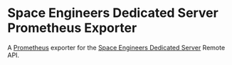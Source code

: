 # Space Engineers Dedicated Server Prometheus Exporter

A [Prometheus](https://prometheus.io) exporter for the [Space Engineers Dedicated
Server](https://www.spaceengineersgame.com/dedicated-servers/) Remote API.
